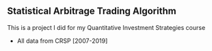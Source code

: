 ## Statistical Arbitrage Trading Algorithm

This is a project I did for my Quantitative Investment Strategies course

* All data from CRSP [2007-2019]
